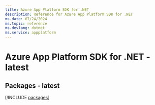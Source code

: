 ```yaml
---
title: Azure App Platform SDK for .NET
description: Reference for Azure App Platform SDK for .NET
ms.date: 07/24/2024
ms.topic: reference
ms.devlang: dotnet
ms.service: appplatform
---
```

# Azure App Platform SDK for .NET - latest
## Packages - latest
[!INCLUDE [packages](app-platform-index.md)]
